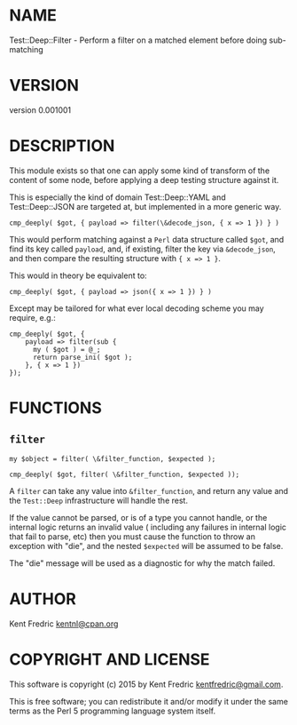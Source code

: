 # NAME

Test::Deep::Filter - Perform a filter on a matched element before doing sub-matching

# VERSION

version 0.001001

# DESCRIPTION

This module exists so that one can apply some kind of transform of the content
of some node, before applying a deep testing structure against it.

This is especially the kind of domain Test::Deep::YAML and Test::Deep::JSON are
targeted at, but implemented in a more generic way.

    cmp_deeply( $got, { payload => filter(\&decode_json, { x => 1 }) } )

This would perform matching against a `Perl` data structure called `$got`,
and find its key called `payload`, and, if existing, filter the key via
`&decode_json`, and then compare the resulting structure with
`{ x => 1 }`.

This would in theory be equivalent to:

    cmp_deeply( $got, { payload => json({ x => 1 }) } )

Except may be tailored for what ever local decoding scheme you may require,
e.g.:

    cmp_deeply( $got, {
        payload => filter(sub {
          my ( $got ) = @_;
          return parse_ini( $got );
        }, { x => 1 })
    });

# FUNCTIONS

## `filter`

    my $object = filter( \&filter_function, $expected );

    cmp_deeply( $got, filter( \&filter_function, $expected ));

A `filter` can take any value into `&filter_function`, and return any value
and the `Test::Deep` infrastructure will handle the rest.

If the value cannot be parsed, or is of a type you cannot handle, or the
internal logic returns an invalid value ( including any failures in internal
logic that fail to parse, etc) then you must cause the function to throw an
exception with "die", and the nested `$expected` will be assumed to be false.

The "die" message will be used as a diagnostic for why the match failed.

# AUTHOR

Kent Fredric <kentnl@cpan.org>

# COPYRIGHT AND LICENSE

This software is copyright (c) 2015 by Kent Fredric <kentfredric@gmail.com>.

This is free software; you can redistribute it and/or modify it under
the same terms as the Perl 5 programming language system itself.
